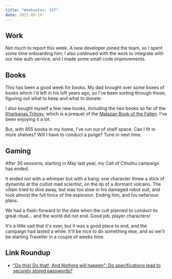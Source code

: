 ```yaml
---
title: "Weeknotes: 157"
date: 2021-09-19
---
```


## Work

Not much to report this week.  A new developer joined the team, so I
spent some time onboarding him; I also continued with the work to
integrate with our new auth service; and I made some small code
improvements.


## Books

This has been a good week for books.  My dad brought over some boxes
of books which I'd left in his loft years ago, so I've been sorting
through those, figuring out what to keep and what to donate.

I also bought myself a few new books, including the two books so far
of the [Kharkanas Trilogy][], which is a prequel of the [Malazan Book
of the Fallen][].  I've been enjoying it a lot.

But, with 855 books in my home, I've run out of shelf space.  Can I
fit in more shelves?  Will I have to conduct a purge?  Tune in next
time.

[Kharkanas Trilogy]: https://en.wikipedia.org/wiki/The_Kharkanas_Trilogy
[Malazan Book of the Fallen]: https://en.wikipedia.org/wiki/Malazan_Book_of_the_Fallen


## Gaming

After 30 sessions, starting in May last year, my Call of Cthulhu
campaign has ended.

It ended not with a whimper but with a bang: one character threw a
stick of dynamite at the cultist mad scientist, on the lip of a
dormant volcano.  The villain tried to dive away, but was too slow in
his damaged robot suit, and took almost the full force of the
explosion.  Ending him, and his nefarious plans.

We had a flash-forward to the date when the cult planned to conduct
its great ritual... and the world did not end.  Good job, player
characters!

It's a little sad that it's over, but it was a good place to end, and
the campaign had lasted a while.  It'll be nice to do something else,
and so we'll be starting Traveller in a couple of weeks time.


## Link Roundup

- ["Do this! Do that!, And Nothing will happen": Do specifications lead to securely stored passwords?](https://research-information.bris.ac.uk/en/publications/do-this-do-that-and-nothing-will-happen-do-specifications-lead-to)
